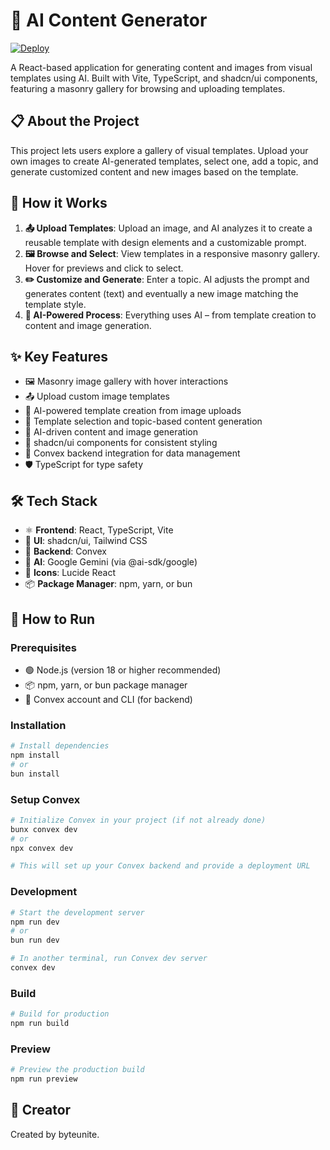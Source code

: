 # 🤖 AI Content Generator

[![Deploy](https://img.shields.io/badge/Deploy-Live-blue)](https://aicongen.byteunite.dev/)

A React-based application for generating content and images from visual templates using AI. Built with Vite, TypeScript, and shadcn/ui components, featuring a masonry gallery for browsing and uploading templates.

## 📋 About the Project

This project lets users explore a gallery of visual templates. Upload your own images to create AI-generated templates, select one, add a topic, and generate customized content and new images based on the template.

## 🔄 How it Works

1. **📤 Upload Templates**: Upload an image, and AI analyzes it to create a reusable template with design elements and a customizable prompt.
2. **🖼️ Browse and Select**: View templates in a responsive masonry gallery. Hover for previews and click to select.
3. **✏️ Customize and Generate**: Enter a topic. AI adjusts the prompt and generates content (text) and eventually a new image matching the template style.
4. **🧠 AI-Powered Process**: Everything uses AI – from template creation to content and image generation.

## ✨ Key Features

- 🖼️ Masonry image gallery with hover interactions
- 📤 Upload custom image templates
- 🤖 AI-powered template creation from image uploads
- 🎯 Template selection and topic-based content generation
- 🎨 AI-driven content and image generation
- 🎨 shadcn/ui components for consistent styling
- 🔧 Convex backend integration for data management
- 🛡️ TypeScript for type safety

## 🛠️ Tech Stack

- ⚛️ **Frontend**: React, TypeScript, Vite
- 🎨 **UI**: shadcn/ui, Tailwind CSS
- 🔧 **Backend**: Convex
- 🤖 **AI**: Google Gemini (via @ai-sdk/google)
- 🎯 **Icons**: Lucide React
- 📦 **Package Manager**: npm, yarn, or bun

## 🚀 How to Run

### Prerequisites
- 🟢 Node.js (version 18 or higher recommended)
- 📦 npm, yarn, or bun package manager
- 🔧 Convex account and CLI (for backend)

### Installation
```bash
# Install dependencies
npm install
# or
bun install
```

### Setup Convex
```bash
# Initialize Convex in your project (if not already done)
bunx convex dev
# or
npx convex dev

# This will set up your Convex backend and provide a deployment URL
```

### Development
```bash
# Start the development server
npm run dev
# or
bun run dev

# In another terminal, run Convex dev server
convex dev
```

### Build
```bash
# Build for production
npm run build
```

### Preview
```bash
# Preview the production build
npm run preview
```

## 👤 Creator

Created by byteunite.
